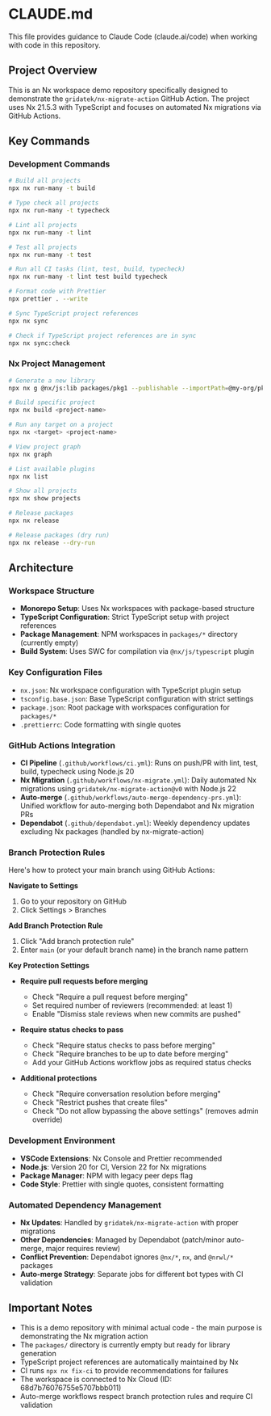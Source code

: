# CLAUDE.md

This file provides guidance to Claude Code (claude.ai/code) when working with code in this repository.

## Project Overview

This is an Nx workspace demo repository specifically designed to demonstrate the `gridatek/nx-migrate-action` GitHub Action. The project uses Nx 21.5.3 with TypeScript and focuses on automated Nx migrations via GitHub Actions.

## Key Commands

### Development Commands
```bash
# Build all projects
npx nx run-many -t build

# Type check all projects
npx nx run-many -t typecheck

# Lint all projects
npx nx run-many -t lint

# Test all projects
npx nx run-many -t test

# Run all CI tasks (lint, test, build, typecheck)
npx nx run-many -t lint test build typecheck

# Format code with Prettier
npx prettier . --write

# Sync TypeScript project references
npx nx sync

# Check if TypeScript project references are in sync
npx nx sync:check
```

### Nx Project Management
```bash
# Generate a new library
npx nx g @nx/js:lib packages/pkg1 --publishable --importPath=@my-org/pkg1

# Build specific project
npx nx build <project-name>

# Run any target on a project
npx nx <target> <project-name>

# View project graph
npx nx graph

# List available plugins
npx nx list

# Show all projects
npx nx show projects

# Release packages
npx nx release

# Release packages (dry run)
npx nx release --dry-run
```

## Architecture

### Workspace Structure
- **Monorepo Setup**: Uses Nx workspaces with package-based structure
- **TypeScript Configuration**: Strict TypeScript setup with project references
- **Package Management**: NPM workspaces in `packages/*` directory (currently empty)
- **Build System**: Uses SWC for compilation via `@nx/js/typescript` plugin

### Key Configuration Files
- `nx.json`: Nx workspace configuration with TypeScript plugin setup
- `tsconfig.base.json`: Base TypeScript configuration with strict settings
- `package.json`: Root package with workspaces configuration for `packages/*`
- `.prettierrc`: Code formatting with single quotes

### GitHub Actions Integration
- **CI Pipeline** (`.github/workflows/ci.yml`): Runs on push/PR with lint, test, build, typecheck using Node.js 20
- **Nx Migration** (`.github/workflows/nx-migrate.yml`): Daily automated Nx migrations using `gridatek/nx-migrate-action@v0` with Node.js 22
- **Auto-merge** (`.github/workflows/auto-merge-dependency-prs.yml`): Unified workflow for auto-merging both Dependabot and Nx migration PRs
- **Dependabot** (`.github/dependabot.yml`): Weekly dependency updates excluding Nx packages (handled by nx-migrate-action)

### Branch Protection Rules
Here's how to protect your main branch using GitHub Actions:

**Navigate to Settings**
1. Go to your repository on GitHub
2. Click Settings > Branches

**Add Branch Protection Rule**
1. Click "Add branch protection rule"
2. Enter `main` (or your default branch name) in the branch name pattern

**Key Protection Settings**
- **Require pull requests before merging**
  - Check "Require a pull request before merging"
  - Set required number of reviewers (recommended: at least 1)
  - Enable "Dismiss stale reviews when new commits are pushed"

- **Require status checks to pass**
  - Check "Require status checks to pass before merging"
  - Check "Require branches to be up to date before merging"
  - Add your GitHub Actions workflow jobs as required status checks

- **Additional protections**
  - Check "Require conversation resolution before merging"
  - Check "Restrict pushes that create files"
  - Check "Do not allow bypassing the above settings" (removes admin override)

### Development Environment
- **VSCode Extensions**: Nx Console and Prettier recommended
- **Node.js**: Version 20 for CI, Version 22 for Nx migrations
- **Package Manager**: NPM with legacy peer deps flag
- **Code Style**: Prettier with single quotes, consistent formatting

### Automated Dependency Management
- **Nx Updates**: Handled by `gridatek/nx-migrate-action` with proper migrations
- **Other Dependencies**: Managed by Dependabot (patch/minor auto-merge, major requires review)
- **Conflict Prevention**: Dependabot ignores `@nx/*`, `nx`, and `@nrwl/*` packages
- **Auto-merge Strategy**: Separate jobs for different bot types with CI validation

## Important Notes

- This is a demo repository with minimal actual code - the main purpose is demonstrating the Nx migration action
- The `packages/` directory is currently empty but ready for library generation
- TypeScript project references are automatically maintained by Nx
- CI runs `npx nx fix-ci` to provide recommendations for failures
- The workspace is connected to Nx Cloud (ID: 68d7b76076755e5707bbb011)
- Auto-merge workflows respect branch protection rules and require CI validation